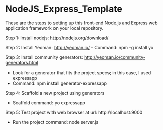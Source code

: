 NodeJS_Express_Template
=======================
These are the steps to setting up this front-end Node.js and Express web application framework on your local repository. 

Step 1: Install nodejs: http://nodejs.org/download/

Step 2: Install Yeoman: http://yeoman.io/
– Command: npm –g install yo

Step 3: Install community generators: http://yeoman.io/community-generators.html
- Look for a generator that fits the project specs; in this case, I used expressapp
- Command: npm install generator-expressapp

Step 4: Scaffold a new project using generators
- Scaffold command: yo expressapp

Step 5: Test project with web browser at url: http://localhost:9000
- Run the project command: node server.js
